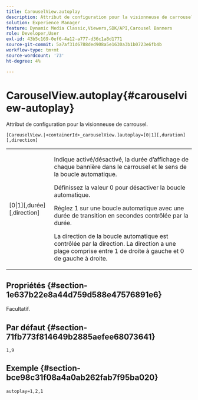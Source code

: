 ```yaml
---
title: CarouselView.autoplay
description: Attribut de configuration pour la visionneuse de carrousel.
solution: Experience Manager
feature: Dynamic Media Classic,Viewers,SDK/API,Carousel Banners
role: Developer,User
exl-id: 43b5c169-0ef6-4a12-a777-d36c1a8d1771
source-git-commit: 5a7af31d6788ded908a5e1630a3b1b0723e6fb4b
workflow-type: tm+mt
source-wordcount: '73'
ht-degree: 4%

---
```


# CarouselView.autoplay{#carouselview-autoplay}

Attribut de configuration pour la visionneuse de carrousel.

`[CarouselView.|<containerId>_carouselView.]autoplay=[0|1][,duration][,direction]`

<table id="table_441553CD34C94A58A9D7CBF772DEDDB6"> 
 <tbody> 
  <tr> 
   <td colname="col1"> <p> <span class="codeph">[0|1][,durée][,direction]</span> </p> </td> 
   <td colname="col2"> <p> Indique activé/désactivé, la durée d’affichage de chaque bannière dans le carrousel et le sens de la boucle automatique. </p> <p>Définissez la valeur <span class="codeph"> 0</span> pour désactiver la boucle automatique. </p> <p>Réglez <span class="codeph"> 1</span> sur une boucle automatique avec une durée de transition en secondes contrôlée par <span class="codeph"> la durée</span>. </p> <p>La direction de la boucle automatique est contrôlée par <span class="codeph"> la direction</span>. La <span class="codeph"> direction</span> a une plage comprise entre <span class="codeph"> 1</span> de droite à gauche et <span class="codeph"> 0</span> de gauche à droite. </p> </td> 
  </tr> 
 </tbody> 
</table>

## Propriétés {#section-1e637b22e8a44d759d588e47576891e6}

Facultatif.

## Par défaut {#section-71fb773f814649b2885aefee68073641}

`1,9`

## Exemple {#section-bce98c31f08a4a0ab262fab7f95ba020}

```
autoplay=1,2,1
```
